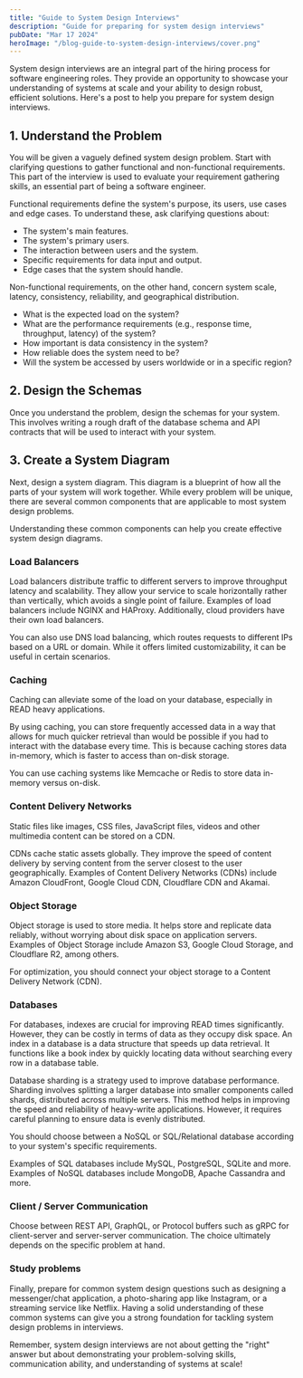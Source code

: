 ```yaml
---
title: "Guide to System Design Interviews"
description: "Guide for preparing for system design interviews"
pubDate: "Mar 17 2024"
heroImage: "/blog-guide-to-system-design-interviews/cover.png"
---
```


System design interviews are an integral part of the hiring process for software engineering roles. They provide an opportunity to showcase your understanding of systems at scale and your ability to design robust, efficient solutions. Here's a post to help you prepare for system design interviews.

## 1. Understand the Problem

You will be given a vaguely defined system design problem. Start with clarifying questions to gather functional and non-functional requirements. This part of the interview is used to evaluate your requirement gathering skills, an essential part of being a software engineer.

Functional requirements define the system's purpose, its users, use cases and edge cases. To understand these, ask clarifying questions about:

- The system's main features.
- The system's primary users.
- The interaction between users and the system.
- Specific requirements for data input and output.
- Edge cases that the system should handle.

Non-functional requirements, on the other hand, concern system scale, latency, consistency, reliability, and geographical distribution.

- What is the expected load on the system?
- What are the performance requirements (e.g., response time, throughput, latency) of the system?
- How important is data consistency in the system?
- How reliable does the system need to be?
- Will the system be accessed by users worldwide or in a specific region?

## 2. Design the Schemas

Once you understand the problem, design the schemas for your system. This involves writing a rough draft of the database schema and API contracts that will be used to interact with your system.

## 3. Create a System Diagram

Next, design a system diagram. This diagram is a blueprint of how all the parts of your system will work together. While every problem will be unique, there are several common components that are applicable to most system design problems.

Understanding these common components can help you create effective system design diagrams.

### Load Balancers

Load balancers distribute traffic to different servers to improve throughput latency and scalability. They allow your service to scale horizontally rather than vertically, which avoids a single point of failure. Examples of load balancers include NGINX and HAProxy. Additionally, cloud providers have their own load balancers.

You can also use DNS load balancing, which routes requests to different IPs based on a URL or domain. While it offers limited customizability, it can be useful in certain scenarios.

### Caching

Caching can alleviate some of the load on your database, especially in READ heavy applications.

By using caching, you can store frequently accessed data in a way that allows for much quicker retrieval than would be possible if you had to interact with the database every time. This is because caching stores data in-memory, which is faster to access than on-disk storage.

You can use caching systems like Memcache or Redis to store data in-memory versus on-disk.

### Content Delivery Networks

Static files like images, CSS files, JavaScript files, videos and other multimedia content can be stored on a CDN.

CDNs cache static assets globally. They improve the speed of content delivery by serving content from the server closest to the user geographically. Examples of Content Delivery Networks (CDNs) include Amazon CloudFront, Google Cloud CDN, Cloudflare CDN and Akamai.

### Object Storage

Object storage is used to store media. It helps store and replicate data reliably, without worrying about disk space on application servers. Examples of Object Storage include Amazon S3, Google Cloud Storage, and Cloudflare R2, among others.

For optimization, you should connect your object storage to a Content Delivery Network (CDN).

### Databases

For databases, indexes are crucial for improving READ times significantly. However, they can be costly in terms of data as they occupy disk space. An index in a database is a data structure that speeds up data retrieval. It functions like a book index by quickly locating data without searching every row in a database table.

Database sharding is a strategy used to improve database performance. Sharding involves splitting a larger database into smaller components called shards, distributed across multiple servers. This method helps in improving the speed and reliability of heavy-write applications. However, it requires careful planning to ensure data is evenly distributed.

You should choose between a NoSQL or SQL/Relational database according to your system's specific requirements.

Examples of SQL databases include MySQL, PostgreSQL, SQLite and more. Examples of NoSQL databases include MongoDB, Apache Cassandra and more.

### Client / Server Communication

Choose between REST API, GraphQL, or Protocol buffers such as gRPC for client-server and server-server communication. The choice ultimately depends on the specific problem at hand.

### Study problems

Finally, prepare for common system design questions such as designing a messenger/chat application, a photo-sharing app like Instagram, or a streaming service like Netflix. Having a solid understanding of these common systems can give you a strong foundation for tackling system design problems in interviews.

Remember, system design interviews are not about getting the "right" answer but about demonstrating your problem-solving skills, communication ability, and understanding of systems at scale!
